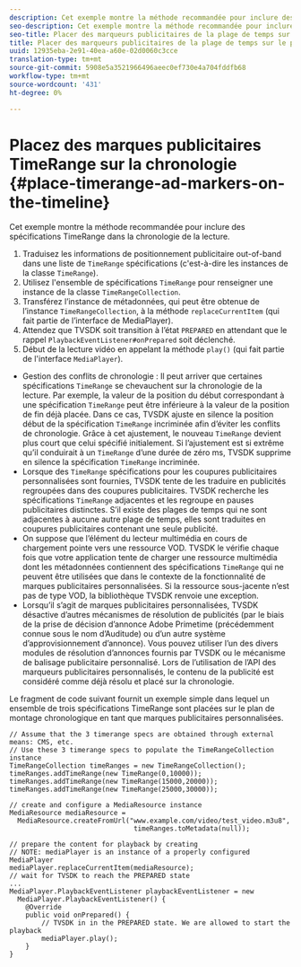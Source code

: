 ```yaml
---
description: Cet exemple montre la méthode recommandée pour inclure des spécifications TimeRange dans la chronologie de la lecture.
seo-description: Cet exemple montre la méthode recommandée pour inclure des spécifications TimeRange dans la chronologie de la lecture.
seo-title: Placer des marqueurs publicitaires de la plage de temps sur le plan de montage chronologique
title: Placer des marqueurs publicitaires de la plage de temps sur le plan de montage chronologique
uuid: 12935eba-2e91-40ea-a60e-02d0060c3cce
translation-type: tm+mt
source-git-commit: 5908e5a3521966496aeec0ef730e4a704fddfb68
workflow-type: tm+mt
source-wordcount: '431'
ht-degree: 0%

---
```



# Placez des marques publicitaires TimeRange sur la chronologie {#place-timerange-ad-markers-on-the-timeline}

Cet exemple montre la méthode recommandée pour inclure des spécifications TimeRange dans la chronologie de la lecture.

1. Traduisez les informations de positionnement publicitaire out-of-band dans une liste de `TimeRange` spécifications (c&#39;est-à-dire les instances de la classe `TimeRange`).
1. Utilisez l&#39;ensemble de spécifications `TimeRange` pour renseigner une instance de la classe `TimeRangeCollection`.
1. Transférez l’instance de métadonnées, qui peut être obtenue de l’instance `TimeRangeCollection`, à la méthode `replaceCurrentItem` (qui fait partie de l’interface de MediaPlayer).
1. Attendez que TVSDK soit transition à l’état `PREPARED` en attendant que le rappel `PlaybackEventListener#onPrepared` soit déclenché.
1. Début de la lecture vidéo en appelant la méthode `play()` (qui fait partie de l&#39;interface `MediaPlayer`).

* Gestion des conflits de chronologie : Il peut arriver que certaines spécifications `TimeRange` se chevauchent sur la chronologie de la lecture. Par exemple, la valeur de la position du début correspondant à une spécification `TimeRange` peut être inférieure à la valeur de la position de fin déjà placée. Dans ce cas, TVSDK ajuste en silence la position début de la spécification `TimeRange` incriminée afin d’éviter les conflits de chronologie. Grâce à cet ajustement, le nouveau `TimeRange` devient plus court que celui spécifié initialement. Si l’ajustement est si extrême qu’il conduirait à un `TimeRange` d’une durée de zéro ms, TVSDK supprime en silence la spécification `TimeRange` incriminée.
* Lorsque des `TimeRange` spécifications pour les coupures publicitaires personnalisées sont fournies, TVSDK tente de les traduire en publicités regroupées dans des coupures publicitaires. TVSDK recherche les spécifications `TimeRange` adjacentes et les regroupe en pauses publicitaires distinctes. S’il existe des plages de temps qui ne sont adjacentes à aucune autre plage de temps, elles sont traduites en coupures publicitaires contenant une seule publicité.
* On suppose que l’élément du lecteur multimédia en cours de chargement pointe vers une ressource VOD. TVSDK le vérifie chaque fois que votre application tente de charger une ressource multimédia dont les métadonnées contiennent des spécifications `TimeRange` qui ne peuvent être utilisées que dans le contexte de la fonctionnalité de marques publicitaires personnalisées. Si la ressource sous-jacente n’est pas de type VOD, la bibliothèque TVSDK renvoie une exception.
* Lorsqu’il s’agit de marques publicitaires personnalisées, TVSDK désactive d’autres mécanismes de résolution de publicités (par le biais de la prise de décision d’annonce Adobe Primetime (précédemment connue sous le nom d’Auditude) ou d’un autre système d’approvisionnement d’annonce). Vous pouvez utiliser l’un des divers modules de résolution d’annonces fournis par TVSDK ou le mécanisme de balisage publicitaire personnalisé. Lors de l’utilisation de l’API des marqueurs publicitaires personnalisés, le contenu de la publicité est considéré comme déjà résolu et placé sur la chronologie.

Le fragment de code suivant fournit un exemple simple dans lequel un ensemble de trois spécifications TimeRange sont placées sur le plan de montage chronologique en tant que marques publicitaires personnalisées.

```java>
// Assume that the 3 timerange specs are obtained through external means: CMS, etc. 
// Use these 3 timerange specs to populate the TimeRangeCollection instance 
TimeRangeCollection timeRanges = new TimeRangeCollection();  
timeRanges.addTimeRange(new TimeRange(0,10000)); 
timeRanges.addTimeRange(new TimeRange(15000,20000)); 
timeRanges.addTimeRange(new TimeRange(25000,30000)); 
 
// create and configure a MediaResource instance 
MediaResource mediaResource =  
  MediaResource.createFromUrl("www.example.com/video/test_video.m3u8",  
                               timeRanges.toMetadata(null)); 
 
// prepare the content for playback by creating 
// NOTE: mediaPlayer is an instance of a properly configured MediaPlayer  
mediaPlayer.replaceCurrentItem(mediaResource); 
// wait for TVSDK to reach the PREPARED state 
... 
MediaPlayer.PlaybackEventListener playbackEventListener = new 
  MediaPlayer.PlaybackEventListener() { 
    @Override 
    public void onPrepared() { 
        // TVSDK in in the PREPARED state. We are allowed to start the playback  
        mediaPlayer.play(); 
    } 
} 
```
